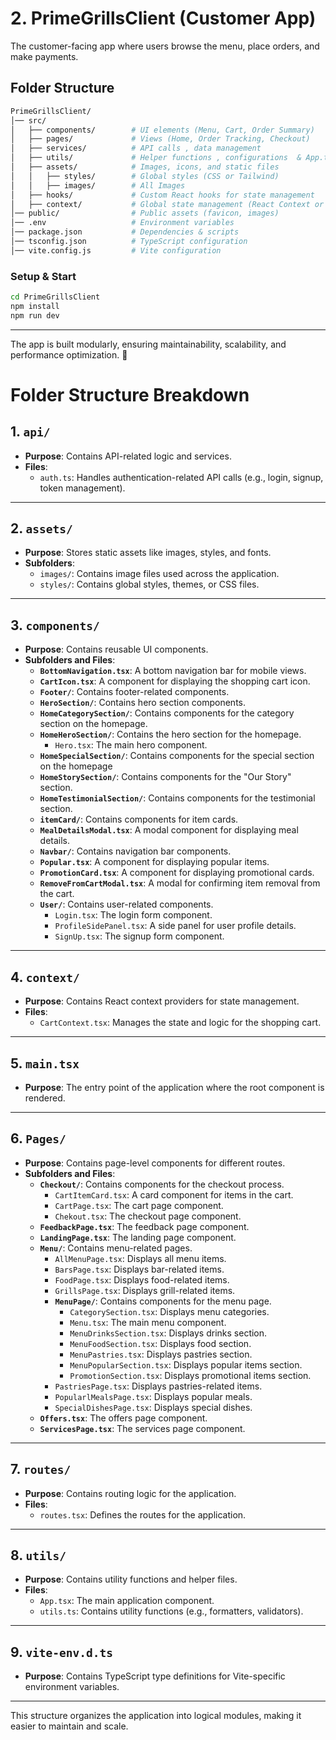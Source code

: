 # **2. PrimeGrillsClient** (Customer App)  

The customer-facing app where users browse the menu, place orders, and make payments.  

## **Folder Structure**

```bash
PrimeGrillsClient/  
│── src/  
│   ├── components/        # UI elements (Menu, Cart, Order Summary)  
│   ├── pages/             # Views (Home, Order Tracking, Checkout)  
│   ├── services/          # API calls , data management 
│   ├── utils/             # Helper functions , configurations  & App.ts  
│   ├── assets/            # Images, icons, and static files  
│   │   ├── styles/        # Global styles (CSS or Tailwind)
│   │   ├── images/        # All Images 
│   ├── hooks/             # Custom React hooks for state management 
│   ├── context/           # Global state management (React Context or Redux/Context API)
│── public/                # Public assets (favicon, images)  
│── .env                   # Environment variables  
│── package.json           # Dependencies & scripts  
│── tsconfig.json          # TypeScript configuration  
│── vite.config.js         # Vite configuration  
```

### **Setup & Start**  

```bash
cd PrimeGrillsClient  
npm install  
npm run dev  
```

---
The app is built modularly, ensuring maintainability, scalability, and performance optimization. 🚀

# Folder Structure Breakdown

## 1. `api/`
- **Purpose**: Contains API-related logic and services.
- **Files**:
  - `auth.ts`: Handles authentication-related API calls (e.g., login, signup, token management).

---

## 2. `assets/`
- **Purpose**: Stores static assets like images, styles, and fonts.
- **Subfolders**:
  - `images/`: Contains image files used across the application.
  - `styles/`: Contains global styles, themes, or CSS files.

---

## 3. `components/`
- **Purpose**: Contains reusable UI components.
- **Subfolders and Files**:
  - **`BottomNavigation.tsx`**: A bottom navigation bar for mobile views.
  - **`CartIcon.tsx`**: A component for displaying the shopping cart icon.
  - **`Footer/`**: Contains footer-related components.
  - **`HeroSection/`**: Contains hero section components.
  - **`HomeCategorySection/`**: Contains components for the category section on the homepage.
  - **`HomeHeroSection/`**: Contains the hero section for the homepage.
    - `Hero.tsx`: The main hero component.
  - **`HomeSpecialSection/`**: Contains components for the special section on the homepage
  - **`HomeStorySection/`**: Contains components for the "Our Story" section.
  - **`HomeTestimonialSection/`**: Contains components for the testimonial section.
  - **`itemCard/`**: Contains components for item cards.
  - **`MealDetailsModal.tsx`**: A modal component for displaying meal details.
  - **`Navbar/`**: Contains navigation bar components.
  - **`Popular.tsx`**: A component for displaying popular items.
  - **`PromotionCard.tsx`**: A component for displaying promotional cards.
  - **`RemoveFromCartModal.tsx`**: A modal for confirming item removal from the cart.
  - **`User/`**: Contains user-related components.
    - `Login.tsx`: The login form component.
    - `ProfileSidePanel.tsx`: A side panel for user profile details.
    - `SignUp.tsx`: The signup form component.

---

## 4. `context/`
- **Purpose**: Contains React context providers for state management.
- **Files**:
  - `CartContext.tsx`: Manages the state and logic for the shopping cart.

---

## 5. `main.tsx`
- **Purpose**: The entry point of the application where the root component is rendered.

---

## 6. `Pages/`
- **Purpose**: Contains page-level components for different routes.
- **Subfolders and Files**:
  - **`Checkout/`**: Contains components for the checkout process.
    - `CartItemCard.tsx`: A card component for items in the cart.
    - `CartPage.tsx`: The cart page component.
    - `Chekout.tsx`: The checkout page component.
  - **`FeedbackPage.tsx`**: The feedback page component.
  - **`LandingPage.tsx`**: The landing page component.
  - **`Menu/`**: Contains menu-related pages.
    - `AllMenuPage.tsx`: Displays all menu items.
    - `BarsPage.tsx`: Displays bar-related items.
    - `FoodPage.tsx`: Displays food-related items.
    - `GrillsPage.tsx`: Displays grill-related items.
    - **`MenuPage/`**: Contains components for the menu page.
      - `CategorySection.tsx`: Displays menu categories.
      - `Menu.tsx`: The main menu component.
      - `MenuDrinksSection.tsx`: Displays drinks section.
      - `MenuFoodSection.tsx`: Displays food section.
      - `MenuPastries.tsx`: Displays pastries section.
      - `MenuPopularSection.tsx`: Displays popular items section.
      - `PromotionSection.tsx`: Displays promotional items section.
    - `PastriesPage.tsx`: Displays pastries-related items.
    - `PopularlMealsPage.tsx`: Displays popular meals.
    - `SpecialDishesPage.tsx`: Displays special dishes.
  - **`Offers.tsx`**: The offers page component.
  - **`ServicesPage.tsx`**: The services page component.

---

## 7. `routes/`
- **Purpose**: Contains routing logic for the application.
- **Files**:
  - `routes.tsx`: Defines the routes for the application.

---

## 8. `utils/`
- **Purpose**: Contains utility functions and helper files.
- **Files**:
  - `App.tsx`: The main application component.
  - `utils.ts`: Contains utility functions (e.g., formatters, validators).

---

## 9. `vite-env.d.ts`
- **Purpose**: Contains TypeScript type definitions for Vite-specific environment variables.

---

This structure organizes the application into logical modules, making it easier to maintain and scale.